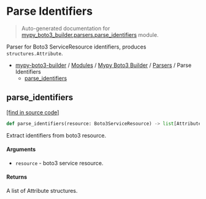 # Parse Identifiers

> Auto-generated documentation for [mypy_boto3_builder.parsers.parse_identifiers](https://github.com/vemel/mypy_boto3_builder/blob/main/mypy_boto3_builder/parsers/parse_identifiers.py) module.

Parser for Boto3 ServiceResource identifiers, produces `structures.Attribute`.

- [mypy-boto3-builder](../../README.md#mypy_boto3_builder) / [Modules](../../MODULES.md#mypy-boto3-builder-modules) / [Mypy Boto3 Builder](../index.md#mypy-boto3-builder) / [Parsers](index.md#parsers) / Parse Identifiers
    - [parse_identifiers](#parse_identifiers)

## parse_identifiers

[[find in source code]](https://github.com/vemel/mypy_boto3_builder/blob/main/mypy_boto3_builder/parsers/parse_identifiers.py#L10)

```python
def parse_identifiers(resource: Boto3ServiceResource) -> list[Attribute]:
```

Extract identifiers from boto3 resource.

#### Arguments

- `resource` - boto3 service resource.

#### Returns

A list of Attribute structures.
